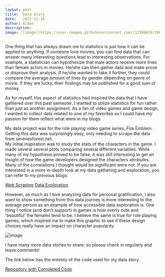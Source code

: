 ```yaml
---
layout: post
title:  Data Story
date:   2022-11-18
author: Alden
description: 
image: ![image](https://user-images.githubusercontent.com/112586829/206369607-9bd5fe55-7032-465e-b7ac-0507427cf194.png)
---
```


One thing that has always drawn me to statistics is just how it can be applied to anything.  If someone love movies,
you can find data that can answer many interesting questions lead to interesting observations. For example, a statistician can hypothesize that male actors 
receive more lines than female actors in movies.  He/she can then gather data and make prove or disprove their analysis.  If he/she wanted to take it further,
they could compare the average amount of lines by gender depending on genre of movie.  If they are lucky, their findings may be published for a good sum of money.  

As for myself, this aspect of statistics had inspired the data that I have gathered over this past semester.  I wanted to utilize statistics for fun rather
than just as another assignment.  As a fan of video games and game design, I wanted to collect data related to one of my favorites so I could have my passion
for them reflect what were in my blogs.

My data project was for the role playing video game series, Fire Emblem.  Getting this data was surprisingly easy, only needing to scrape the data from serenesforest.net.  
My initial inspiration was to study the stats of the characters in the game.  I made several several plots comparing several different variables.  While many of my
hypothesis proved to be false, it was still interesting to get an insight of how the game developers designed the characters attributes.  Many of the correlations
I thought would be significant were not.  If you are interested in a more in-depth look at my data gathering and exploration, you can refer to my previous blogs.

[Web Scraping](https://aldenm01.github.io/stat386-projects/2022/09/26/Dataset-post.html)
[Data Exploration](https://aldenm01.github.io/stat386-projects/2022/11/18/Analysis-post.html)

However, as much as I love analyzing data for personal gratification, I also want to show something from this data journey is more interesting to 
the average person as an example of how accessible data exploration is.  One thing I notice (and don't support) in games is how overly cute and
'beautiful' the females tend to be. I believe the same is true for role playing games, which inspired me to make this graphic to see if these design
choices really have an impact on character popularity.

![image](https://user-images.githubusercontent.com/112586829/206361729-d8cafc3b-7e11-4176-8ae7-443e1514af26.png)

I have many more data stories to share, so please check in regularly and leave comments! 

The link below has the entirety of the code used for my data story.

[Repository with Completed Code](https://github.com/aldenm01/Stat386_Blog_AllData)

